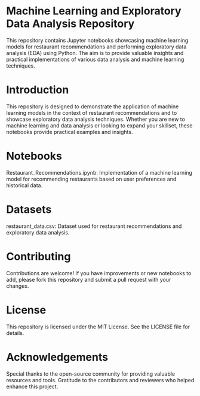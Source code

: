 # Machine Learning and Exploratory Data Analysis Repository

This repository contains Jupyter notebooks showcasing machine learning models for restaurant recommendations and performing exploratory data analysis (EDA) using Python. The aim is to provide valuable insights and practical implementations of various data analysis and machine learning techniques.

# Introduction

This repository is designed to demonstrate the application of machine learning models in the context of restaurant recommendations and to showcase exploratory data analysis techniques. Whether you are new to machine learning and data analysis or looking to expand your skillset, these notebooks provide practical examples and insights.

# Notebooks
Restaurant_Recommendations.ipynb: Implementation of a machine learning model for recommending restaurants based on user preferences and historical data.

# Datasets
restaurant_data.csv: Dataset used for restaurant recommendations and exploratory data analysis.

# Contributing
Contributions are welcome! If you have improvements or new notebooks to add, please fork this repository and submit a pull request with your changes.

# License
This repository is licensed under the MIT License. See the LICENSE file for details.

# Acknowledgements
Special thanks to the open-source community for providing valuable resources and tools.
Gratitude to the contributors and reviewers who helped enhance this project.
